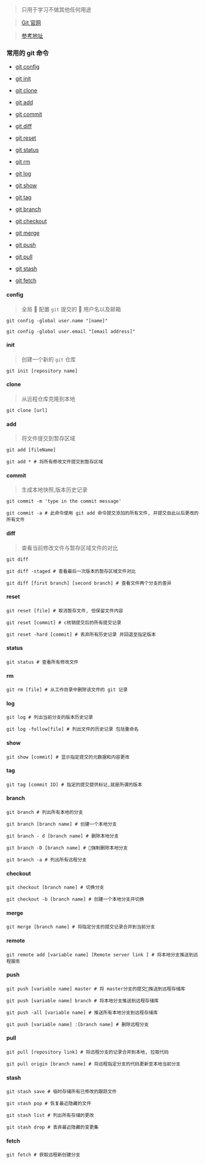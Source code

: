 > 只用于学习不做其他任何用途

> [Git 官网]()

> [参考地址](https://dzone.com/articles/top-20-git-commands-with-examples)

### 常用的 git 命令

- [git config](#config)

- [git init](#init)

- [git clone](#clone)

- [git add](#add)

- [git commit](#commit)

- [git diff](#diff)

- [git reset](#reset)

- [git status](#status)

- [git rm](#rm)

- [git log](#log)

- [git show](#show)

- [git tag](#tag)

- [git branch](#branch)

- [git checkout](#checkout)

- [git merge](#merge)

- [git push](#push)

- [git pull](#pull)

- [git stash](#stash)

- [git fetch](#fetch)

#### config

> 全局  配置 `git` 提交的  用户名以及邮箱

```vim
git config -global user.name "[name]"

git config -global user.email "[email address]"
```

#### init

> 创建一个新的 `git` 仓库

```vim
git init [repository name]
```

#### clone

> 从远程仓库克隆到本地

```vim
git clone [url]
```

#### add

> 将文件提交到暂存区域

```vim
git add [fileName]

git add * # 将所有修改文件提交到暂存区域
```

#### commit

> 生成本地快照,版本历史记录

```vim
git commit -m 'type in the commit message'

git commit -a # 此命令使用 git add 命令提交添加的所有文件, 并提交自此以后更改的所有文件
```

#### diff

> 查看当前修改文件与暂存区域文件的对比

```vim
git diff

git diff -staged # 查看最后一次版本的暂存区域文件对比

git diff [first branch] [second branch] # 查看文件两个分支的差异
```

#### reset

```vim
git reset [file] # 取消暂存文件, 但保留文件内容

git reset [commit] # c核销提交后的所有提交记录

git reset -hard [commit] # 丢弃所有历史记录 并回退至指定版本
```

#### status

```vim
git status # 查看所有修改文件
```

#### rm

```vim
git rm [file] # 从工作目录中删除该文件的 git 记录
```

#### log

```vim
git log # 列出当前分支的版本历史记录

git log -follow[file] # 列出文件的历史记录 包括重命名
```

#### show

```vim
git show [commit] # 显示指定提交的元数据和内容更改
```

#### tag

```vim
git tag [commit ID] # 指定的提交提供标记,就是所谓的版本
```

#### branch

```vim
git branch # 列出所有本地的分支

git branch [branch name] # 创建一个本地分支

git branch - d [branch name] # 删除本地分支

git branch -D [branch name] # 强制删除本地分支

git branch -a # 列出所有远程分支
```

#### checkout

```vim
git checkout [branch name] # 切换分支

git checkout -b [branch name] # 创建一个本地分支并切换
```

#### merge

```vim
git merge [branch name] # 将指定分支的提交记录合并到当前分支
```

#### remote

```vim
git remote add [variable name] [Remote server link ] # 将本地分支推送到远程服务
```

#### push

```vim
git push [variable name] master # 将 master分支的提交推送到远程存储库

git push [variable name] branch # 将本地分支推送到远程存储库

git push -all [variable name] # 推送所有本地分支到远程存储库

git push [variable name] :[branch name] # 删除远程分支
```

#### pull

```vim
git pull [repository link] # 将远程分支的记录合并到本地, 拉取代码

git pull origin [branch name] # 将远程指定分支的代码更新至本地当前分支
```

#### stash

```vim
git stash save # 临时存储所有已修改的跟踪文件

git stash pop # 恢复最近隐藏的文件

git stash list # 列出所有存储的更改

git stash drop # 丢弃最近隐藏的变更集
```

#### fetch

```vim
git fetch # 获取远程新创建分支
```
